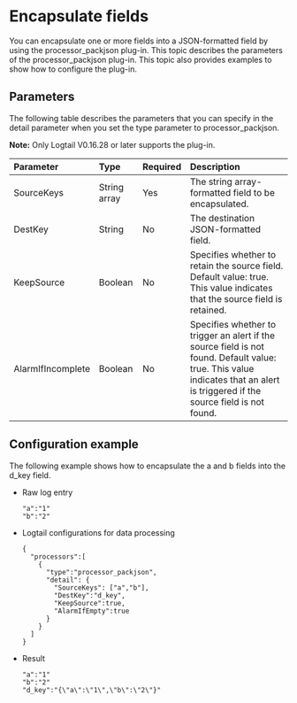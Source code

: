 # Encapsulate fields

You can encapsulate one or more fields into a JSON-formatted field by using the processor\_packjson plug-in. This topic describes the parameters of the processor\_packjson plug-in. This topic also provides examples to show how to configure the plug-in.

## Parameters

The following table describes the parameters that you can specify in the detail parameter when you set the type parameter to processor\_packjson.

**Note:** Only Logtail V0.16.28 or later supports the plug-in.

|Parameter|Type|Required|Description|
|:--------|:---|:-------|:----------|
|SourceKeys|String array|Yes|The string array-formatted field to be encapsulated.|
|DestKey|String|No|The destination JSON-formatted field.|
|KeepSource|Boolean|No|Specifies whether to retain the source field. Default value: true. This value indicates that the source field is retained.|
|AlarmIfIncomplete|Boolean|No|Specifies whether to trigger an alert if the source field is not found. Default value: true. This value indicates that an alert is triggered if the source field is not found.|

## Configuration example

The following example shows how to encapsulate the a and b fields into the d\_key field.

-   Raw log entry

    ```
    "a":"1"
    "b":"2"
    ```

-   Logtail configurations for data processing

    ```
    {
      "processors":[
        {
          "type":"processor_packjson",
          "detail": {
            "SourceKeys": ["a","b"],
            "DestKey":"d_key",
            "KeepSource":true,
            "AlarmIfEmpty":true
          }
        }
      ]
    }
    ```

-   Result

    ```
    "a":"1"
    "b":"2"
    "d_key":"{\"a\":\"1\",\"b\":\"2\"}"
    ```


